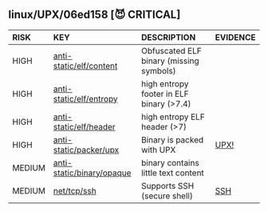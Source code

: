 ## linux/UPX/06ed158 [😈 CRITICAL]

| RISK | KEY | DESCRIPTION | EVIDENCE |
|:--|:--|:--|:--|
| HIGH | [anti-static/elf/content](https://github.com/chainguard-dev/malcontent/blob/main/rules/anti-static/elf/content.yara#obfuscated_elf) | Obfuscated ELF binary (missing symbols) | |
| HIGH | [anti-static/elf/entropy](https://github.com/chainguard-dev/malcontent/blob/main/rules/anti-static/elf/entropy.yara#normal_elf_high_entropy_7_4) | high entropy footer in ELF binary (>7.4) | |
| HIGH | [anti-static/elf/header](https://github.com/chainguard-dev/malcontent/blob/main/rules/anti-static/elf/header.yara#high_entropy_header) | high entropy ELF header (>7) | |
| HIGH | [anti-static/packer/upx](https://github.com/chainguard-dev/malcontent/blob/main/rules/anti-static/packer/upx.yara#upx) | Binary is packed with UPX | [UPX!](https://github.com/search?q=UPX%21&type=code) |
| MEDIUM | [anti-static/binary/opaque](https://github.com/chainguard-dev/malcontent/blob/main/rules/anti-static/binary/opaque.yara#opaque_binary) | binary contains little text content | |
| MEDIUM | [net/tcp/ssh](https://github.com/chainguard-dev/malcontent/blob/main/rules/net/tcp/ssh.yara#ssh) | Supports SSH (secure shell) | [SSH](https://github.com/search?q=SSH&type=code) |


